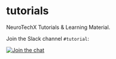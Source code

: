 # tutorials

NeuroTechX Tutorials &amp; Learning Material. 

Join the Slack channel `#tutorial`:

[![Join the chat](https://neurotechx.herokuapp.com/badge.svg)](https://neurotechx.herokuapp.com/)
